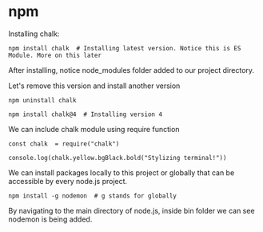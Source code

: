 # npm

Installing chalk:

```shell
npm install chalk  # Installing latest version. Notice this is ES Module. More on this later
```

After installing, notice node_modules folder added to our project directory.

Let's remove this version and install another version

```shell
npm uninstall chalk
```

```shell
npm install chalk@4  # Installing version 4
```

We can include chalk module using require function

```node
const chalk  = require("chalk")

console.log(chalk.yellow.bgBlack.bold("Stylizing terminal!"))
```

We can install packages locally to this project or globally that can be accessible by every node.js project.

```shell
npm install -g nodemon  # g stands for globally 
```

By navigating to the main directory of node.js, inside bin folder we can see nodemon is being added.





